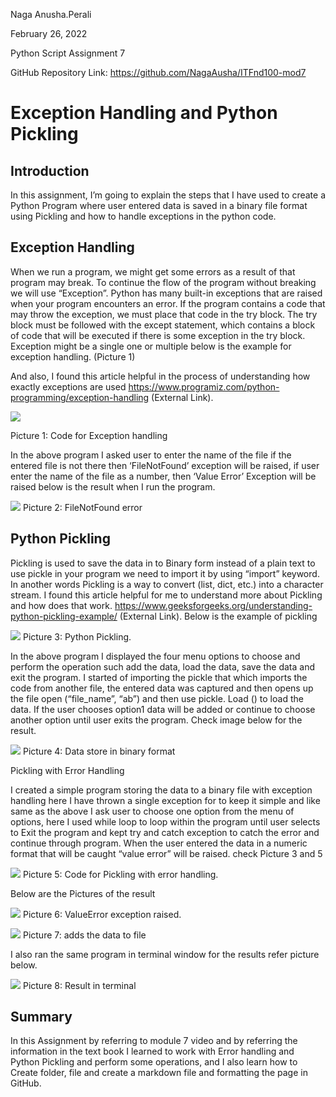 Naga Anusha.Perali 

February 26, 2022 

Python Script Assignment 7 

GitHub Repository Link:  https://github.com/NagaAusha/ITFnd100-mod7


# Exception Handling and Python Pickling 

## Introduction 

In this assignment, I’m going to explain the steps that I have used to create a Python Program where user entered data is saved in a binary file format using Pickling and how to handle exceptions in the python code. 

## Exception Handling 

When we run a program, we might get some errors as a result of that program may break. To continue the flow of the program without breaking we will use “Exception”. Python has many built-in exceptions that are raised when your program encounters an error.  If the program contains a code that may throw the exception, we must place that code in the try block. The try block must be followed with the except statement, which contains a block of code that will be executed if there is some exception in the try block. Exception might be a single one or multiple below is the example for exception handling. (Picture 1) 

And also, I found this article helpful  in the process of understanding how exactly exceptions are used  https://www.programiz.com/python-programming/exception-handling  (External Link). 

 
![](./Screen%20Shot%202022-03-02%20at%2012.01.10%20AM.png)

Picture 1: Code for Exception handling 

 

In the above program I asked user to enter the name of the file if the entered file is not there then ‘FileNotFound’ exception will be raised, if user enter the name of the file as a number, then ‘Value Error’ Exception will be raised below is the result when I run the program. 

 
![](./Screen%20Shot%202022-03-02%20at%2012.02.26%20AM.png)
Picture 2:  FileNotFound error  

 

## Python Pickling 

Pickling is used to save the data in to Binary form instead of a plain text to use pickle in your program we need to import it by using “import” keyword. In another words Pickling is a way to convert (list, dict, etc.) into a character stream.  I found this article helpful for me to understand more about Pickling and how does that work.  https://www.geeksforgeeks.org/understanding-python-pickling-example/ (External Link).  Below is the example of pickling  

 
![](./Screen%20Shot%202022-03-02%20at%2012.43.13%20AM.png)
Picture 3: Python Pickling. 

 

In the above program I displayed the four menu options to choose and perform the operation such add the data, load the data, save the data and exit the program. I started of importing the pickle that which imports the code from another file, the entered data was captured and then opens up the file   open (“file_name”, “ab”) and then use pickle. Load () to load the data. If the user chooses option1 data will be added or continue to choose another option until user exits the program. Check image below for the result. 

 
![](./Screen%20Shot%202022-03-02%20at%2012.40.14%20AM.png)
Picture 4: Data store in binary format 

 

Pickling with Error Handling 

I created a simple program storing the data to a binary file with exception handling here I have thrown a single exception for to keep it simple and like same as the above I ask user to choose one option from the menu of options, here I used while loop to loop within the program until user selects to Exit the program and kept try and catch exception to catch the error and continue through program. When the user entered the data in a numeric format that will be caught “value error” will be raised.  check Picture 3 and 5  

 

 
![](./Screen%20Shot%202022-03-02%20at%201.51.14%20AM.png)
Picture 5: Code for Pickling with error handling. 

Below are the Pictures of the result  

 
![](./Screen%20Shot%202022-03-02%20at%201.48.07%20AM.png)
Picture 6: ValueError exception raised. 

 
![](./Screen%20Shot%202022-03-02%20at%202.00.20%20AM.png)
Picture 7: adds the data to file 

 

I also ran the same program in terminal window for the results refer picture below. 

![](./Screen%20Shot%202022-03-02%20at%201.23.26%20AM.png)
Picture 8: Result in terminal

 
## Summary

In this Assignment by referring to module 7 video and by referring the information in the text book I learned to work with Error handling and Python Pickling and perform some operations, and I also learn how to Create folder, file and create a markdown file and formatting the page in GitHub. 
